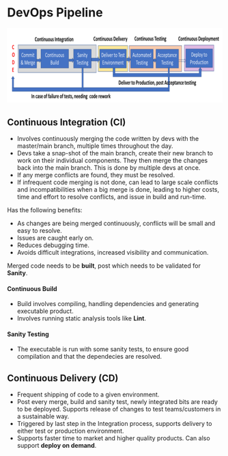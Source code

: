 # DevOps Pipeline

![PipeLine](./Images/pipeline.png)

## Continuous Integration (CI)

- Involves continuously merging the code written by devs with the master/main branch, multiple times throughout the day.
- Devs take a snap-shot of the main branch, create their new branch to work on their individual components. They then merge the changes back into the main branch. This is done by multiple devs at once.
- If any merge conflicts are found, they must be resolved.
- If infrequent code merging is not done, can lead to large scale conflicts and incompatibilities when a big merge is done, leading to higher costs, time and effort to resolve conflicts, and issue in build and run-time.

Has the following benefits:

- As changes are being merged continuously, conflicts will be small and easy to resolve.
- Issues are caught early on.
- Reduces debugging time.
- Avoids difficult integrations, increased visibility and communication.

Merged code needs to be **built**, post which needs to be validated for **Sanity**.

#### Continuous Build

- Build involves compiling, handling dependencies and generating executable product.
- Involves running static analysis tools like **Lint**.

#### Sanity Testing

- The executable is run with some sanity tests, to ensure good compilation and that the dependecies are resolved.

## Continuous Delivery (CD)

- Frequent shipping of code to a given environment.
- Post every merge, build and sanity test, newly integrated bits are ready to be deployed. Supports release of changes to test teams/customers in a sustainable way.
- Triggered by last step in the Integration process, supports delivery to either test or production environment.
- Supports faster time to market and higher quality products. Can also support **deploy on demand**.

